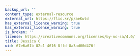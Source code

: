 ```yaml
---
backup_url: ''
content_type: external-resource
external_url: https://flic.kr/p/aeKwtd
has_external_licence_warning: true
has_external_license_warning: true
is_broken: ''
license: https://creativecommons.org/licenses/by-nc-sa/4.0/
title: Jessica C
uid: 67e6a61b-02c1-4616-8ffd-8a3ad00d476f
---
```

